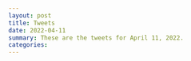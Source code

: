 ```yaml
---
layout: post
title: Tweets
date: 2022-04-11
summary: These are the tweets for April 11, 2022.
categories:
---
```


